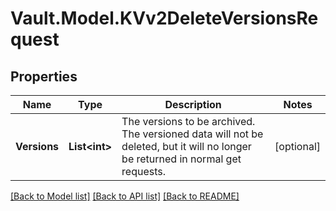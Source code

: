 # Vault.Model.KVv2DeleteVersionsRequest

## Properties

Name | Type | Description | Notes
------------ | ------------- | ------------- | -------------
**Versions** | **List&lt;int&gt;** | The versions to be archived. The versioned data will not be deleted, but it will no longer be returned in normal get requests. | [optional] 

[[Back to Model list]](../README.md#documentation-for-models) [[Back to API list]](../README.md#documentation-for-api-endpoints) [[Back to README]](../README.md)

